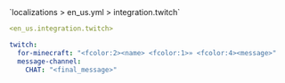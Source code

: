 <!--@include: @/parts/module/integration/twitch.md#title-->
<!--@include: @/parts/words.md#path--> `localizations > en_us.yml > integration.twitch`

<!--@include: @/parts/module/integration/twitch.md#explanation-->

<!--@include: @/parts/words.md#edit-->
```yaml
<en_us.integration.twitch>
```

<!--@include: @/parts/words.md#default-->
```yaml
twitch:
  for-minecraft: "<fcolor:2><name> <fcolor:1>» <fcolor:4><message>"
  message-channel:
    CHAT: "<final_message>"
```

<!--@include: @/parts/module/integration/twitch.md#parameters-->
<!--@include: @/parts/module/integration/twitch.md#localization-->